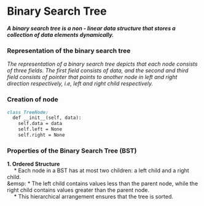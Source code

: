 # Binary Search Tree

***A binary search tree is a non - linear data structure that stores a collection of data elements dynamically.***

### Representation of the binary search tree
_The representation of a binary search tree depicts that each node consists of three fields. The first field consists of data, and the second and third field consists of pointer that points to another node in left and right direction respectively, i.e, left and right child respectively._

### Creation of node
```md
class TreeNode:
  def __init__(self, data):
    self.data = data
    self.left = None
    self.right = None
```

### Properties of the Binary Search Tree (BST)
**1. Ordered Structure** <br>
&emsp; * Each node in a BST has at most two children: a left child and a right child. <br>
&emsp: * The left child contains values less than the parent node, while the right child contains values greater than the parent node. <br>
&emsp; * This hierarchical arrangement ensures that the tree is sorted.
